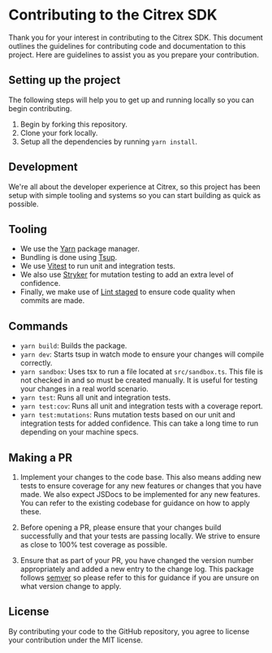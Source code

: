 # Contributing to the Citrex SDK

Thank you for your interest in contributing to the Citrex SDK. This document outlines the guidelines for contributing code and documentation to this project. Here are guidelines to assist you as you prepare your contribution.

## Setting up the project

The following steps will help you to get up and running locally so you can begin contributing.

1. Begin by forking this repository.
2. Clone your fork locally.
3. Setup all the dependencies by running `yarn install`.

## Development

We're all about the developer experience at Citrex, so this project has been setup with simple tooling and systems so you can start building as quick as possible.

## Tooling

- We use the [Yarn](https://yarnpkg.com/) package manager.
- Bundling is done using [Tsup](https://tsup.egoist.dev/).
- We use [Vitest](https://vitest.dev/) to run unit and integration tests.
- We also use [Stryker](https://stryker-mutator.io/docs/stryker-js/introduction/) for mutation testing to add an extra level of confidence.
- Finally, we make use of [Lint staged](https://github.com/lint-staged/lint-staged) to ensure code quality when commits are made.

## Commands

- `yarn build`: Builds the package.
- `yarn dev`: Starts tsup in watch mode to ensure your changes will compile correctly.
- `yarn sandbox`: Uses tsx to run a file located at `src/sandbox.ts`. This file is not checked in and so must be created manually. It is useful for testing your changes in a real world scenario.
- `yarn test`: Runs all unit and integration tests.
- `yarn test:cov`: Runs all unit and integration tests with a coverage report.
- `yarn test:mutations`: Runs mutation tests based on our unit and integration tests for added confidence. This can take a long time to run depending on your machine specs.

## Making a PR

1. Implement your changes to the code base. This also means adding new tests to ensure coverage for any new features or changes that you have made. We also expect JSDocs to be implemented for any new features. You can refer to the existing codebase for guidance on how to apply these.

2. Before opening a PR, please ensure that your changes build successfully and that your tests are passing locally. We strive to ensure as close to 100% test coverage as possible.

3. Ensure that as part of your PR, you have changed the version number appropriately and added a new entry to the change log. This package follows [semver](https://semver.org/) so please refer to this for guidance if you are unsure on what version change to apply.

## License

By contributing your code to the GitHub repository, you agree to license your contribution under the MIT license.
